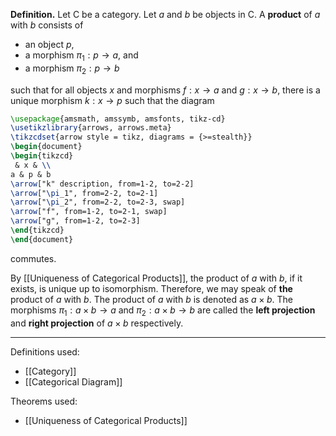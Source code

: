 **Definition.** Let $\mathsf{C}$ be a category. Let $a$ and $b$ be objects in $\mathsf{C}$. A **product** of $a$ with $b$ consists of
- an object $p$,
- a morphism $\pi_{1}:p\to a$, and
- a morphism $\pi_{2}:p\to b$

such that for all objects $x$ and morphisms $f:x\to a$ and $g:x\to b$, there is a unique morphism $k:x\to p$ such that the diagram

```tikz
\usepackage{amsmath, amssymb, amsfonts, tikz-cd}
\usetikzlibrary{arrows, arrows.meta}
\tikzcdset{arrow style = tikz, diagrams = {>=stealth}}
\begin{document}
\begin{tikzcd}
 & x & \\
a & p & b
\arrow["k" description, from=1-2, to=2-2]
\arrow["\pi_1", from=2-2, to=2-1]
\arrow["\pi_2", from=2-2, to=2-3, swap]
\arrow["f", from=1-2, to=2-1, swap]
\arrow["g", from=1-2, to=2-3]
\end{tikzcd}
\end{document}
```

commutes.

By [[Uniqueness of Categorical Products]], the product of $a$ with $b$, if it exists, is unique up to isomorphism. Therefore, we may speak of **the** product of $a$ with $b$. The product of $a$ with $b$ is denoted as $a\times b$. The morphisms $\pi_{1}:a\times b\to a$ and $\pi_{2}:a\times b\to b$ are called the **left projection** and **right projection** of $a\times b$ respectively.
***
Definitions used:
- [[Category]]
- [[Categorical Diagram]]

Theorems used:
- [[Uniqueness of Categorical Products]]